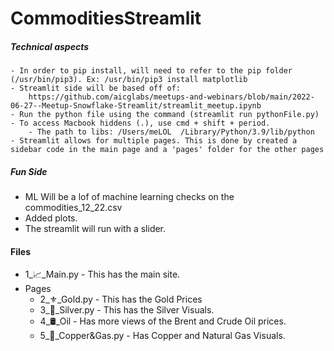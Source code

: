 # CommoditiesStreamlit

##### Technical aspects
    - In order to pip install, will need to refer to the pip folder (/usr/bin/pip3). Ex: /usr/bin/pip3 install matplotlib
    - Streamlit side will be based off of: 
        https://github.com/aicglabs/meetups-and-webinars/blob/main/2022-06-27--Meetup-Snowflake-Streamlit/streamlit_meetup.ipynb
    - Run the python file using the command (streamlit run pythonFile.py)
    - To access Macbook hiddens (.), use cmd + shift + period.
        - The path to libs: /Users/meLOL  /Library/Python/3.9/lib/python
    - Streamlit allows for multiple pages. This is done by created a sidebar code in the main page and a 'pages' folder for the other pages

##### Fun Side
- ML Will be a lof of machine learning checks on the commodities_12_22.csv 
- Added plots.
- The streamlit will run with a slider. 

#### Files
- 1_📈_Main.py - This has the main site.
- Pages
    - 2_⚜️_Gold.py - This has the Gold Prices
    - 3_🥈_Silver.py - This has the Silver Visuals.
    - 4_🛢️_Oil - Has more views of the Brent and Crude Oil prices.
    - 5_🥉_Copper&Gas.py - Has Copper and Natural Gas Visuals.